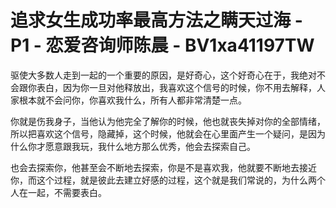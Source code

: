 # 追求女生成功率最高方法之瞒天过海 - P1 - 恋爱咨询师陈晨 - BV1xa41197TW

驱使大多数人走到一起的一个重要的原因，是好奇心，这个好奇心在于，我绝对不会跟你表白，因为你一旦对他释放出，我喜欢这个信号的时候，你不用去解释，人家根本就不会问你，你喜欢我什么，所有人都非常清楚一点。

你就是伤我身子，当他认为他完全了解你的时候，他也就丧失掉对你的全部情绪，所以把喜欢这个信号，隐藏掉，这个时候，他就会在心里面产生一个疑问，是因为什么你才愿意跟我玩，我什么地方那么优秀，他会去探索自己。

也会去探索你，他甚至会不断地去探索，你是不是喜欢我，他就要不断地去接近你，而这个过程，就是彼此去建立好感的过程，这个就是我们常说的，为什么两个人在一起，不需要表白。

